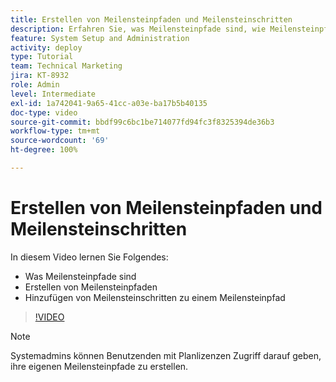 ```yaml
---
title: Erstellen von Meilensteinpfaden und Meilensteinschritten
description: Erfahren Sie, was Meilensteinpfade sind, wie Meilensteinpfade erstellt und wie Meilensteinschritte hinzugefügt werden können.
feature: System Setup and Administration
activity: deploy
type: Tutorial
team: Technical Marketing
jira: KT-8932
role: Admin
level: Intermediate
exl-id: 1a742041-9a65-41cc-a03e-ba17b5b40135
doc-type: video
source-git-commit: bbdf99c6bc1be714077fd94fc3f8325394de36b3
workflow-type: tm+mt
source-wordcount: '69'
ht-degree: 100%

---
```


# Erstellen von Meilensteinpfaden und Meilensteinschritten

In diesem Video lernen Sie Folgendes:

* Was Meilensteinpfade sind
* Erstellen von Meilensteinpfaden
* Hinzufügen von Meilensteinschritten zu einem Meilensteinpfad

>[!VIDEO](https://video.tv.adobe.com/v/335204/?quality=12&learn=on&enablevpops=1)

>[!NOTE]
>
>Systemadmins können Benutzenden mit Planlizenzen Zugriff darauf geben, ihre eigenen Meilensteinpfade zu erstellen.
